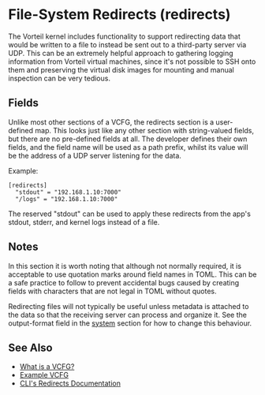 # File-System Redirects (redirects)

The Vorteil kernel includes functionality to support redirecting data that would
be written to a file to instead be sent out to a third-party server via UDP.
This can be an extremely helpful approach to gathering logging information from
Vorteil virtual machines, since it's not possible to SSH onto them and 
preserving the virtual disk images for mounting and manual inspection can be 
very tedious. 

## Fields

Unlike most other sections of a VCFG, the redirects section is a user-defined 
map. This looks just like any other section with string-valued fields, but there
are no pre-defined fields at all. The developer defines their own fields, and 
the field name will be used as a path prefix, whilst its value will be the 
address of a UDP server listening for the data.

Example:

```
[redirects]
  "stdout" = "192.168.1.10:7000"
  "/logs" = "192.168.1.10:7000"
```

The reserved "stdout" can be used to apply these redirects from the app's 
stdout, stderr, and kernel logs instead of a file.

## Notes

In this section it is worth noting that although not normally required, it is 
acceptable to use quotation marks around field names in TOML. This can be a safe
practice to follow to prevent accidental bugs caused by creating fields with 
characters that are not legal in TOML without quotes.

Redirecting files will not typically be useful unless metadata is attached to 
the data so that the receiving server can process and organize it. See the 
output-format field in the [system](../system) section for how to change this
behaviour.

## See Also

* [What is a VCFG?](../introduction)
* [Example VCFG](../example)
* [CLI's Redirects Documentation](../../../cli/vcfgs/redirects)